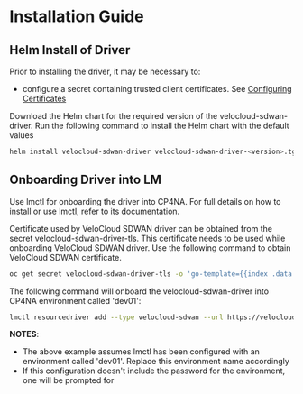 # Installation Guide

## Helm Install of Driver

Prior to installing the driver, it may be necessary to:
- configure a secret containing trusted client certificates. See [Configuring Certificates](ConfiguringCertificates.md)


Download the Helm chart for the required version of the velocloud-sdwan-driver. Run the following command to install the Helm chart with the default values

```bash
helm install velocloud-sdwan-driver velocloud-sdwan-driver-<version>.tgz
```

## Onboarding Driver into LM

Use lmctl for onboarding the driver into CP4NA. For full details on how to install or use lmctl, refer to its documentation.

Certificate used by VeloCloud SDWAN driver can be obtained from the secret velocloud-sdwan-driver-tls. This certificate needs to be used while onboarding VeloCloud SDWAN driver. Use the following command to obtain VeloCloud SDWAN certificate.

```bash
oc get secret velocloud-sdwan-driver-tls -o 'go-template={{index .data "tls.crt"}}' | base64 -d > velocloud-sdwan-driver-tls.pem
```

The following command will onboard the velocloud-sdwan-driver into CP4NA environment called 'dev01':

```bash
lmctl resourcedriver add --type velocloud-sdwan --url https://velocloud-sdwan-driver:8196 dev01 --certificate velocloud-sdwan-driver-tls.pem
```

**NOTES**:
- The above example assumes lmctl has been configured with an environment called 'dev01'. Replace this environment name accordingly
- If this configuration doesn't include the password for the environment, one will be prompted for
